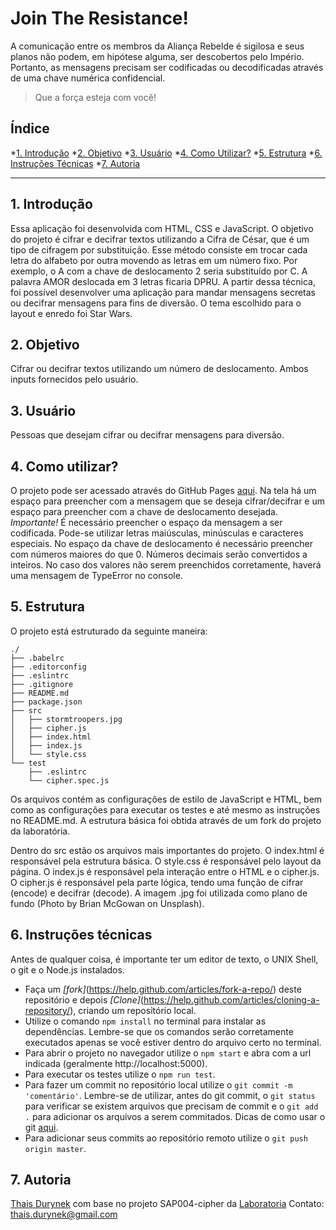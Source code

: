 # Join The Resistance!
A comunicação entre os membros da Aliança Rebelde é sigilosa e seus planos não podem, em hipótese alguma, ser descobertos pelo Império. Portanto, as mensagens precisam ser codificadas ou decodificadas através de uma chave numérica confidencial. 
>Que a força esteja com você!

## Índice
*[1. Introdução](#1-introdução)
*[2. Objetivo](#2-objetivo)
*[3. Usuário](#3-usuário)
*[4. Como Utilizar?](#4-como-utilizar)
*[5. Estrutura](#5-estrutura)
*[6. Instruções Técnicas](#6-instruções-técnicas)
*[7. Autoria](#7-autoria)
***

## 1. Introdução
Essa aplicação foi desenvolvida com HTML, CSS e JavaScript. O objetivo do projeto é cifrar e decifrar textos utilizando a Cifra de César, que é um tipo de cifragem por substituição. Esse método consiste em trocar cada letra do alfabeto por outra movendo as letras em um número fixo. Por exemplo, o A com a chave de deslocamento 2 seria substituído por C. A palavra AMOR deslocada em 3 letras ficaria DPRU. A partir dessa técnica, foi possível desenvolver uma aplicação para mandar mensagens secretas ou decifrar mensagens para fins de diversão. O tema escolhido para o layout e enredo foi Star Wars.

## 2. Objetivo
Cifrar ou decifrar textos utilizando um número de deslocamento. Ambos inputs fornecidos pelo usuário. 

## 3. Usuário
Pessoas que desejam cifrar ou decifrar mensagens para diversão. 

## 4. Como utilizar?
O projeto pode ser acessado através do GitHub Pages [aqui](https://thaisdurynek.github.io/SAP004-cipher/src/). Na tela há um espaço para preencher com a mensagem que se deseja cifrar/decifrar e um espaço para preencher com a chave de deslocamento desejada. 
_Importante!_
É necessário preencher o espaço da mensagem a ser codificada. Pode-se utilizar letras maiúsculas, minúsculas e caracteres especiais. No espaço da chave de deslocamento é necessário preencher com números maiores do que 0. Números decimais serão convertidos a inteiros. No caso dos valores não serem preenchidos corretamente, haverá uma mensagem de TypeError no console.

## 5. Estrutura
O projeto está estruturado da seguinte maneira:

```text
./
├── .babelrc
├── .editorconfig
├── .eslintrc
├── .gitignore
├── README.md
├── package.json
├── src
│   ├── stormtroopers.jpg
│   ├── cipher.js
│   ├── index.html
│   ├── index.js
│   └── style.css
└── test
    ├── .eslintrc
    └── cipher.spec.js
```

Os arquivos contém as configurações de estilo de JavaScript e HTML, bem como as configurações para executar os testes e até mesmo as instruções no README.md. A estrutura básica foi obtida através de um fork do projeto da laboratória. 

Dentro do src estão os arquivos mais importantes do projeto. O index.html é responsável pela estrutura básica. O style.css é responsável pelo layout da página. O index.js é responsável pela interação entre o HTML e o cipher.js. O cipher.js é responsável pela parte lógica, tendo uma função de cifrar (encode) e decifrar (decode). A imagem .jpg foi utilizada como plano de fundo (Photo by Brian McGowan on Unsplash).

## 6. Instruções técnicas
Antes de qualquer coisa, é importante ter um editor de texto, o UNIX Shell, o git e o Node.js instalados.

- Faça um _[fork]_(https://help.github.com/articles/fork-a-repo/) deste repositório e depois _[Clone]_(https://help.github.com/articles/cloning-a-repository/), criando um repositório local. 
- Utilize o comando `npm install` no terminal para instalar as dependências. Lembre-se que os comandos serão corretamente executados apenas se você estiver dentro do arquivo certo no terminal.
- Para abrir o projeto no navegador utilize o `npm start` e abra com a url indicada (geralmente http://localhost:5000).
- Para executar os testes utilize o `npm run test`.
- Para fazer um commit no repositório local utilize o `git commit -m 'comentário'`. Lembre-se de utilizar, antes do git commit, o `git status` para verificar se existem arquivos que precisam de commit e o `git add .` para adicionar os arquivos a serem commitados. Dicas de como usar o git [aqui](https://github.com/wdi-sf-september-2014/notes/tree/master/git_intro).
- Para adicionar seus commits ao repositório remoto utilize o `git push origin master`.

## 7. Autoria
[Thais Durynek](https://github.com/thaisdurynek) com base no projeto SAP004-cipher da [Laboratoria](https://github.com/Laboratoria/)
Contato: thais.durynek@gmail.com


